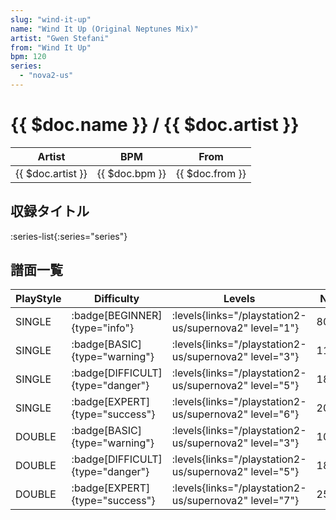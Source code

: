 ```yaml
---
slug: "wind-it-up"
name: "Wind It Up (Original Neptunes Mix)"
artist: "Gwen Stefani"
from: "Wind It Up"
bpm: 120
series:
  - "nova2-us"
---
```


# {{ $doc.name }} / {{ $doc.artist }}

|Artist|BPM|From|
|------|---|----|
|{{ $doc.artist }}|{{ $doc.bpm }}|{{ $doc.from }}|

## 収録タイトル

:series-list{:series="series"}

## 譜面一覧

|PlayStyle|Difficulty|Levels|Notes|Movie|
|---------|----------|------|-----|-----|
|SINGLE| :badge[BEGINNER]{type="info"}| :levels{links="/playstation2-us/supernova2" level="1"}|80/0||
|SINGLE| :badge[BASIC]{type="warning"}| :levels{links="/playstation2-us/supernova2" level="3"}|118/5||
|SINGLE| :badge[DIFFICULT]{type="danger"}| :levels{links="/playstation2-us/supernova2" level="5"}|186/21||
|SINGLE| :badge[EXPERT]{type="success"}| :levels{links="/playstation2-us/supernova2" level="6"}|208/16||
|DOUBLE| :badge[BASIC]{type="warning"}| :levels{links="/playstation2-us/supernova2" level="3"}|105/3||
|DOUBLE| :badge[DIFFICULT]{type="danger"}| :levels{links="/playstation2-us/supernova2" level="5"}|187/8||
|DOUBLE| :badge[EXPERT]{type="success"}| :levels{links="/playstation2-us/supernova2" level="7"}|250/11||

